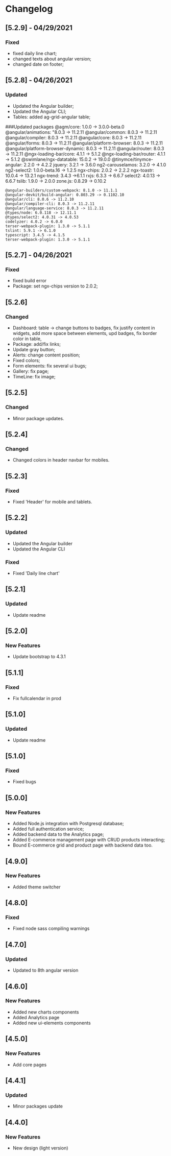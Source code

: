 # Changelog

## [5.2.9] - 04/29/2021
### Fixed

- fixed daily line chart;
- changed texts about angular version;
- changed date on footer;

## [5.2.8] - 04/26/2021
### Updated

- Updated the Angular builder;
- Updated the Angular CLI;
- Tables: added ag-grid-angular table;

###Updated packages
    @agm/core: 1.0.0 -> 3.0.0-beta.0
    @angular/animations: "8.0.3 -> 11.2.11
    @angular/common: 8.0.3 -> 11.2.11
    @angular/compiler: 8.0.3 -> 11.2.11
    @angular/core: 8.0.3 -> 11.2.11
    @angular/forms: 8.0.3 -> 11.2.11
    @angular/platform-browser: 8.0.3 -> 11.2.11
    @angular/platform-browser-dynamic: 8.0.3 -> 11.2.11
    @angular/router: 8.0.3 -> 11.2.11
    @ngx-loading-bar/core: 4.1.1 -> 5.1.2
    @ngx-loading-bar/router: 4.1.1 -> 5.1.2
    @swimlane/ngx-datatable: 15.0.2 -> 19.0.0
    @tinymce/tinymce-angular: 2.2.0 -> 4.2.2
    jquery: 3.2.1 -> 3.6.0
    ng2-carouselamos: 3.2.0 -> 4.1.0
    ng2-select2: 1.0.0-beta.16 -> 1.2.5
    ngx-chips: 2.0.2 -> 2.2.2
    ngx-toastr: 10.0.4 -> 13.2.1
    ngx-trend: 3.4.3 ->6.1.1
    rxjs: 6.3.3 -> 6.6.7
    select2: 4.0.13 -> 6.6.7
    tslib: 1.9.0 -> 2.0.0
    zone.js: 0.8.29 -> 0.10.2

    @angular-builders/custom-webpack: 8.1.0 -> 11.1.1
    @angular-devkit/build-angular: 0.803.29 -> 0.1102.10
    @angular/cli: 8.0.6 -> 11.2.10
    @angular/compiler-cli: 8.0.3 -> 11.2.11
    @angular/language-service: 8.0.3 -> 11.2.11
    @types/node: 6.0.118 -> 12.11.1
    @types/select2: 4.0.31 -> 4.0.53
    codelyzer: 4.0.2 -> 6.0.0
    terser-webpack-plugin: 1.3.0 -> 5.1.1
    tslint: 5.9.1 -> 6.1.0
    typescript: 3.4.5 -> 4.1.5
    terser-webpack-plugin: 1.3.0 -> 5.1.1

## [5.2.7] - 04/26/2021
### Fixed

- fixed build error
- Package: set ngx-chips version to 2.0.2;

## [5.2.6]
### Changed

- Dashboard: table -> change buttons to badges, fix justify content in widgets, add more space between elements, upd badges, fix border color in table,
- Package: add/fix links;
- Update gray button;
- Alerts: change content position;
- Fixed colors;
- Form elements: fix several ui bugs;
- Gallery: fix page;
- TimeLine: fix image;

## [5.2.5]

### Changed

- Minor package updates.
## [5.2.4]

### Changed

- Changed colors in header navbar for mobiles.

## [5.2.3]

### Fixed

- Fixed 'Header' for mobile and tablets.

## [5.2.2]

### Updated

- Updated the Angular builder
- Updated the Angular CLI

### Fixed

- Fixed 'Daily line chart'

 
## [5.2.1]
 
### Updated

- Update readme
 
## [5.2.0]
 
### New Features

- Update bootstrap to 4.3.1

## [5.1.1]

### Fixed

- Fix fullcalendar in prod

## [5.1.0]

### Updated

- Update readme

## [5.1.0]

### Fixed

- Fixed bugs

## [5.0.0]

### New Features

- Added Node.js integration with Postgresql database;
- Added full authentication service;
- Added backend data to the Analytics page;
- Added E-commerce management page with CRUD products interacting;
- Bound E-commerce grid and product page with backend data too.

## [4.9.0]

### New Features

- Added theme switcher

## [4.8.0]

### Fixed

- Fixed node sass compiling warnings

## [4.7.0]

### Updated

- Updated to 8th angular version

## [4.6.0]

### New Features

- Added new charts components
- Added Analytics page
- Added new ui-elements components

## [4.5.0]

### New Features

- Add core pages

## [4.4.1]

### Updated

- Minor packages update

## [4.4.0]

### New Features

- New design (light version)

